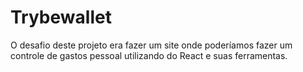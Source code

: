# Trybewallet

O desafio deste projeto era fazer um site onde poderíamos fazer um controle de gastos pessoal utilizando do React e suas ferramentas.